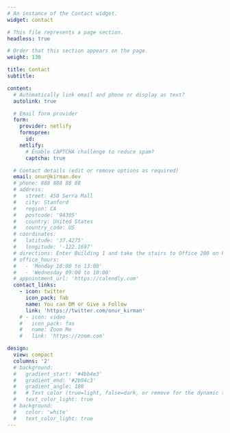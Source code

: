 ```yaml
---
# An instance of the Contact widget.
widget: contact

# This file represents a page section.
headless: true

# Order that this section appears on the page.
weight: 130

title: Contact
subtitle:

content:
  # Automatically link email and phone or display as text?
  autolink: true

  # Email form provider
  form:
    provider: netlify
    formspree:
      id:
    netlify:
      # Enable CAPTCHA challenge to reduce spam?
      captcha: true

  # Contact details (edit or remove options as required)
  email: onur@kirman.dev
  # phone: 888 888 88 88
  # address:
  #   street: 450 Serra Mall
  #   city: Stanford
  #   region: CA
  #   postcode: '94305'
  #   country: United States
  #   country_code: US
  # coordinates:
  #   latitude: '37.4275'
  #   longitude: '-122.1697'
  # directions: Enter Building 1 and take the stairs to Office 200 on Floor 2
  # office_hours:
  #   - 'Monday 10:00 to 13:00'
  #   - 'Wednesday 09:00 to 10:00'
  # appointment_url: 'https://calendly.com'
  contact_links:
    - icon: twitter
      icon_pack: fab
      name: You can DM or Give a Follow
      link: 'https://twitter.com/onur_kirman'
    # - icon: video
    #   icon_pack: fas
    #   name: Zoom Me
    #   link: 'https://zoom.com'

design:
  view: compact
  columns: '2'
  # background:
  #   gradient_start: '#4bb4e3'
  #   gradient_end: '#2b94c3'
  #   gradient_angle: 180
  #   # Text color (true=light, false=dark, or remove for the dynamic theme color).
  #   text_color_light: true
  # background:
  #   color: 'white'
  #   text_color_light: true
---
```

